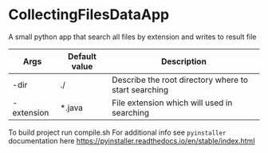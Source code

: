 # CollectingFilesDataApp
A small python app that search all files by extension and writes to result file

| Args | Default value | Description |
| --- | --- | --- |
| -dir | ./ | Describe the root directory where to start searching |
| -extension | *.java | File extension which will used in searching |

To build project run compile.sh 
For additional info see ``pyinstaller`` documentation here https://pyinstaller.readthedocs.io/en/stable/index.html 